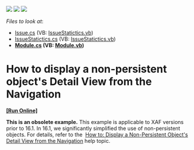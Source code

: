 <!-- default badges list -->
![](https://img.shields.io/endpoint?url=https://codecentral.devexpress.com/api/v1/VersionRange/128589683/13.2.5%2B)
[![](https://img.shields.io/badge/Open_in_DevExpress_Support_Center-FF7200?style=flat-square&logo=DevExpress&logoColor=white)](https://supportcenter.devexpress.com/ticket/details/E4447)
[![](https://img.shields.io/badge/📖_How_to_use_DevExpress_Examples-e9f6fc?style=flat-square)](https://docs.devexpress.com/GeneralInformation/403183)
<!-- default badges end -->
<!-- default file list -->
*Files to look at*:

* [Issue.cs](./CS/NonPersistentDetailViewNavigationExample.Module/BusinessObjects/Issue.cs) (VB: [IssueStatictics.vb](./VB/NonPersistentDetailViewNavigationExample.Module/BusinessObjects/IssueStatictics.vb))
* [IssueStatictics.cs](./CS/NonPersistentDetailViewNavigationExample.Module/BusinessObjects/IssueStatictics.cs) (VB: [IssueStatictics.vb](./VB/NonPersistentDetailViewNavigationExample.Module/BusinessObjects/IssueStatictics.vb))
* **[Module.cs](./CS/NonPersistentDetailViewNavigationExample.Module/Module.cs) (VB: [Module.vb](./VB/NonPersistentDetailViewNavigationExample.Module/Module.vb))**
<!-- default file list end -->
# How to display a non-persistent object's Detail View from the Navigation
<!-- run online -->
**[[Run Online]](https://codecentral.devexpress.com/e4447/)**
<!-- run online end -->


<p><strong>This is an obsolete example.</strong> This example is applicable to XAF versions prior to 16.1. In 16.1, we significantly simplified the use of non-persistent objects. For details, refer to the  <a href="http://documentation.devexpress.com/#Xaf/CustomDocument3471"><u>How to: Display a Non-Persistent Object's Detail View from the Navigation</u></a> help topic.</p>

<br/>


